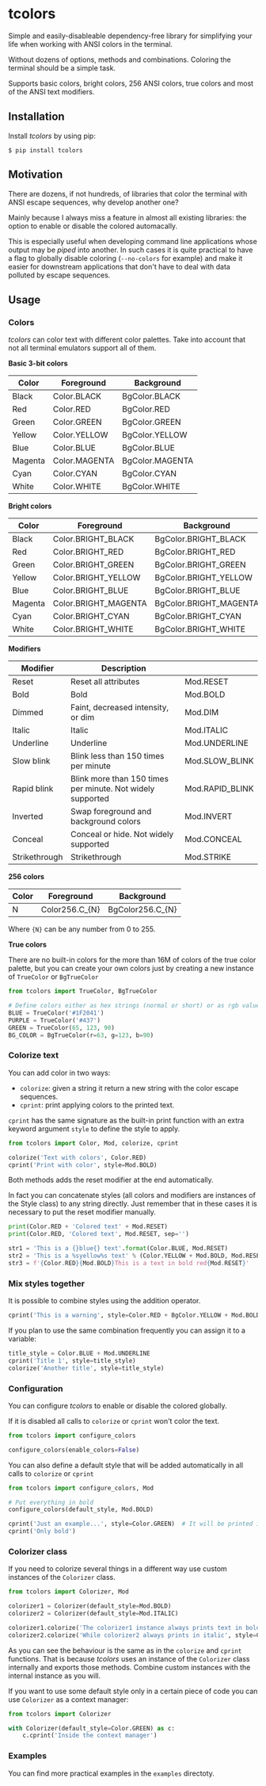 # tcolors

Simple and easily-disableable dependency-free library for simplifying your life when working with ANSI colors in the terminal.

Without dozens of options, methods and combinations. Coloring the terminal should be a simple task.

Supports basic colors, bright colors, 256 ANSI colors, true colors and most of the ANSI text modifiers.

## Installation

Install *tcolors* by using pip:

```
$ pip install tcolors
```

## Motivation

There are dozens, if not hundreds, of libraries that color the terminal with ANSI escape sequences, why develop another one?

Mainly because I always miss a feature in almost all existing libraries: the option to enable or disable the colored automacally.

This is especially useful when developing command line applications whose output may be *piped* into another. In such cases it is quite practical to have a flag to globally disable coloring (`--no-colors` for example) and make it easier for downstream applications that don't have to deal with data polluted by escape sequences.

## Usage

### Colors

*tcolors* can color text with different color palettes. Take into account that not all terminal emulators support all of them.

**Basic 3-bit colors**

| Color   | Foreground    | Background      |
|---------|---------------|-----------------|
| Black   | Color.BLACK   | BgColor.BLACK   |
| Red     | Color.RED     | BgColor.RED     |
| Green   | Color.GREEN   | BgColor.GREEN   |
| Yellow  | Color.YELLOW  | BgColor.YELLOW  |
| Blue    | Color.BLUE    | BgColor.BLUE    |
| Magenta | Color.MAGENTA | BgColor.MAGENTA |
| Cyan    | Color.CYAN    | BgColor.CYAN    |
| White   | Color.WHITE   | BgColor.WHITE   |

**Bright colors**

| Color   | Foreground           | Background             |
|---------|----------------------|------------------------|
| Black   | Color.BRIGHT_BLACK   | BgColor.BRIGHT_BLACK   |
| Red     | Color.BRIGHT_RED     | BgColor.BRIGHT_RED     |
| Green   | Color.BRIGHT_GREEN   | BgColor.BRIGHT_GREEN   |
| Yellow  | Color.BRIGHT_YELLOW  | BgColor.BRIGHT_YELLOW  |
| Blue    | Color.BRIGHT_BLUE    | BgColor.BRIGHT_BLUE    |
| Magenta | Color.BRIGHT_MAGENTA | BgColor.BRIGHT_MAGENTA |
| Cyan    | Color.BRIGHT_CYAN    | BgColor.BRIGHT_CYAN    |
| White   | Color.BRIGHT_WHITE   | BgColor.BRIGHT_WHITE   |

**Modifiers**

| Modifier      | Description                                                |                 |
|---------------|------------------------------------------------------------|-----------------|
| Reset         | Reset all attributes                                       | Mod.RESET       |
| Bold          | Bold                                                       | Mod.BOLD        |
| Dimmed        | Faint, decreased intensity, or dim                         | Mod.DIM         |
| Italic        | Italic                                                     | Mod.ITALIC      |
| Underline     | Underline                                                  | Mod.UNDERLINE   |
| Slow blink    | Blink less than 150 times per minute                       | Mod.SLOW_BLINK  |
| Rapid blink   | Blink more than 150 times per minute. Not widely supported | Mod.RAPID_BLINK |
| Inverted      | Swap foreground and background colors                      | Mod.INVERT      |
| Conceal       | Conceal or hide. Not widely supported                      | Mod.CONCEAL     |
| Strikethrough | Strikethrough                                              | Mod.STRIKE      |

**256 colors**

| Color | Foreground     | Background       |
|-------|----------------|------------------|
| N     | Color256.C_{N} | BgColor256.C_{N} |

Where `{N}` can be any number from 0 to 255.

**True colors**

There are no built-in colors for the more than 16M of colors of the true color palette, but you can create your own colors just by creating a new instance of `TrueColor` or `BgTrueColor`

```python
from tcolors import TrueColor, BgTrueColor

# Define colors either as hex strings (normal or short) or as rgb values
BLUE = TrueColor('#1F2041')
PURPLE = TrueColor('#437')
GREEN = TrueColor(65, 123, 90)
BG_COLOR = BgTrueColor(r=63, g=123, b=90)
```

### Colorize text

You can add color in two ways:

- `colorize`: given a string it return a new string with the color escape sequences.
- `cprint`: print applying colors to the printed text.

`cprint` has the same signature as the built-in print function with an extra keyword argument `style` to define the style to apply.

```python
from tcolors import Color, Mod, colorize, cprint

colorize('Text with colors', Color.RED)
cprint('Print with color', style=Mod.BOLD)
```

Both methods adds the reset modifier at the end automatically.

In fact you can concatenate styles (all colors and modifiers are instances of the Style class) to any string directly. Just remember that in these cases it is necessary to put the reset modifier manually.

```python
print(Color.RED + 'Colored text' + Mod.RESET)
print(Color.RED, 'Colored text', Mod.RESET, sep='')

str1 = 'This is a {}blue{} text'.format(Color.BLUE, Mod.RESET)
str2 = 'This is a %syellow%s text' % (Color.YELLOW + Mod.BOLD, Mod.RESET)
str3 = f'{Color.RED}{Mod.BOLD}This is a text in bold red{Mod.RESET}'
```

### Mix styles together

It is possible to combine styles using the addition operator.

```python
cprint('This is a warning', style=Color.RED + BgColor.YELLOW + Mod.BOLD + Mod.Italic)
```

If you plan to use the same combination frequently you can assign it to a variable:

```python
title_style = Color.BLUE + Mod.UNDERLINE
cprint('Title 1', style=title_style)
colorize('Another title', style=title_style)
```

### Configuration

You can configure *tcolors* to enable or disable the colored globally.

If it is disabled all calls to `colorize` or `cprint` won't color the text.

```python
from tcolors import configure_colors

configure_colors(enable_colors=False)
```

You can also define a default style that will be added automatically in all calls to `colorize` or `cprint`

```python
from tcolors import configure_colors, Mod

# Put everything in bold
configure_colors(default_style, Mod.BOLD)

cprint('Just an example...', style=Color.GREEN)  # It will be printed in green and bold
cprint('Only bold')
```

### Colorizer class

If you need to colorize several things in a different way use custom instances of the `Colorizer` class.

```python
from tcolors import Colorizer, Mod

colorizer1 = Colorizer(default_style=Mod.BOLD)
colorizer2 = Colorizer(default_style=Mod.ITALIC)

colorizer1.colorize('The colorizer1 instance always prints text in bold', style=Color.BLUE)
colorizer2.colorize('While colorizer2 always prints in italic', style=Color.YELLOW)
```

As you can see the behaviour is the same as in the `colorize` and `cprint` functions. That is because *tcolors* uses an instance of the `Colorizer` class internally and exports those methods. Combine custom instances with the internal instance as you will.

If you want to use some default style only in a certain piece of code you can use `Colorizer` as a context manager:

```python
from tcolors import Colorizer

with Colorizer(default_style=Color.GREEN) as c:
    c.cprint('Inside the context manager')
```

### Examples

You can find more practical examples in the `examples` directoty.
